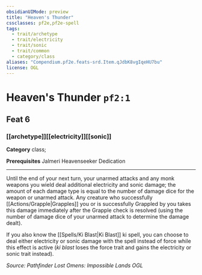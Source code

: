```yaml
---
obsidianUIMode: preview
title: "Heaven's Thunder"
cssclasses: pf2e,pf2e-spell
tags:
  - trait/archetype
  - trait/electricity
  - trait/sonic
  - trait/common
  - category/class
aliases: "Compendium.pf2e.feats-srd.Item.qJdbK8vgIqeHU7bu"
license: OGL
---
```

# Heaven's Thunder `pf2:1`
## Feat 6
### [[archetype]][[electricity]][[sonic]]

**Category** class; 



**Prerequisites** Jalmeri Heavenseeker Dedication
* * *
Until the end of your next turn, your unarmed attacks and any monk weapons you wield deal additional electricity and sonic damage; the amount of each damage type is equal to the number of damage dice for the weapon or unarmed attack. Any creature who successfully [[Actions/Grapple|Grapples]] you or is successfully Grappled by you takes this damage immediately after the Grapple check is resolved (using the number of damage dice of your unarmed attack to determine the damage dealt).

If you also know the [[Spells/Ki Blast|Ki Blast]] ki spell, you can choose to deal either electricity or sonic damage with the spell instead of force while this effect is active (_ki blast_ loses the force trait and gains the electricity or sonic trait instead).

*Source: Pathfinder Lost Omens: Impossible Lands*
*OGL*